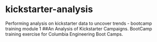 # kickstarter-analysis
Performing analysis on kickstarter data to uncover trends - bootcamp training module 1
##An Analysis of Kickstarter Campaigns.
BootCamp training exercise for Columbia Engineering Boot Camps.
